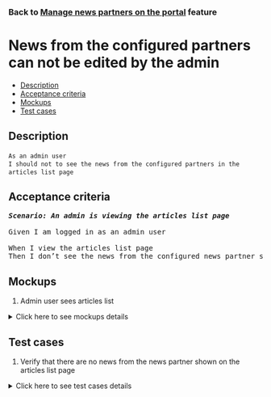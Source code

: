### Back to [Manage news partners on the portal](../../) feature

# News from the configured partners can not be edited by the admin

- [Description](#description)
- [Acceptance criteria](#acceptance-criteria)
- [Mockups](#mockups)
- [Test cases](#test-cases)

## Description

    As an admin user
    I should not to see the news from the configured partners in the articles list page

## Acceptance criteria

<pre>
<b><i>Scenario: An admin is viewing the articles list page</i></b>

Given I am logged in as an admin user

When I view the articles list page
Then I don’t see the news from the configured news partner so I cannot edit, delete or publish/unpublish this news
</pre>

## Mockups

1. Admin user sees articles list

<details>
  <summary>Click here to see mockups details</summary>

**1. Admin user sees articles list:**

![Admin user sees articles list](/products/sport_news_portal/web_application_features/manage_news_partners/images/admin_side_articles_list.png)

</details>

## Test cases

1. Verify that there are no news from the news partner shown on the articles list page

<details>
  <summary>Click here to see test cases details</summary>

### **#1. Verify that there are no news from the news partner shown on the articles list page**

|Preconditions|Steps|Expected result
--------------|-----|----------
|- Logged in by admin account</br>- There is some partner added|1) Go to articles List page</br>2) Examine the articles available to be configured|2) There is no news from the news partner present|
</details>
